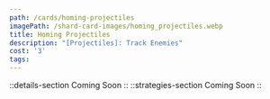```yaml
---
path: /cards/homing-projectiles
imagePath: /shard-card-images/homing_projectiles.webp
title: Homing Projectiles
description: "[Projectiles]: Track Enemies"
cost: '3'
tags:
---
```

::details-section
Coming Soon
::
::strategies-section
Coming Soon
::